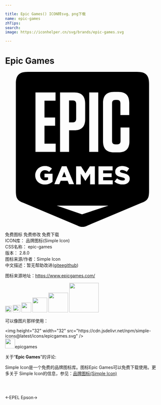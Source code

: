 ```yaml
---

title: Epic Games() ICON转svg、png下载
name: epic-games
zhTips: 
search: 
image: https://iconhelper.cn/svg/brands/epic-games.svg

---
```


# Epic Games  <small style="font-size: 60%;font-weight: 100"></small>

<div id="svg" class="svg-wrap">
<svg role="img" xmlns="http://www.w3.org/2000/svg" viewBox="0 0 24 24"><title>Epic Games icon</title><path d="M3.538 0C2.166 0 1.66.506 1.66 1.878v16.565c0 .155.007.299.019.431.034.302.037.593.317.922.026.038.31.246.31.246.151.076.257.128.43.2l8.334 3.492c.431.197.613.276.926.265H12c.317.011.499-.068.93-.265l8.333-3.492c.174-.072.276-.124.431-.2 0 0 .284-.212.31-.246.28-.329.283-.62.317-.922.012-.132.02-.276.02-.43V1.877C22.34.506 21.833 0 20.461 0zm13.356 3.11h.68c1.134 0 1.686.552 1.686 1.697v1.879h-1.372V4.883c0-.367-.17-.537-.525-.537h-.234c-.367 0-.537.17-.537.537v5.813c0 .366.17.536.537.536h.26c.352 0 .522-.17.522-.536v-2.08h1.376v2.144c0 1.145-.564 1.708-1.701 1.708h-.692c-1.141 0-1.7-.567-1.7-1.708V4.819c0-1.142.559-1.709 1.7-1.709zm-12.188.076H7.82v1.277H6.104v2.604h1.652v1.274H6.104v2.774h1.739v1.274H4.706zm3.817 0h2.196c1.137 0 1.7.567 1.7 1.712v2.445c0 1.145-.563 1.709-1.7 1.709h-.794v3.337H8.523zm4.528 0h1.398v9.203h-1.398zm-3.13 1.24v3.39h.579c.351 0 .521-.17.521-.54v-2.31c0-.37-.17-.54-.521-.54zM6.066 14.58h.208l.046.007h.075l.038.012h.038l.038.011.037.008.034.007.034.008.034.007.038.012.03.007.03.012.038.011.03.015.039.015.034.015.03.02.038.014.026.02.038.018.03.02.034.018.03.023.03.019.03.022.031.023.03.026.03.023-.022.03-.027.027-.022.03-.027.03-.022.027-.023.026-.027.03-.022.03-.023.027-.026.03-.023.03-.027.03-.022.027-.023.03-.026.03-.023.031-.026.026-.023.03-.03-.022-.03-.026-.03-.02-.035-.022-.026-.019-.034-.019-.03-.019-.035-.019-.03-.015-.03-.015-.03-.011-.034-.012-.038-.01-.03-.008-.038-.008-.038-.008-.038-.003h-.041l-.046-.008h-.075l-.038.004h-.038l-.038.011-.034.008-.034.011-.037.011-.03.015-.038.016-.027.018-.03.02-.03.018-.027.023-.026.023-.027.022-.022.027-.03.026-.02.03-.018.027-.023.03-.015.034-.02.03-.018.034-.011.034-.016.034-.01.038-.005.038-.011.034-.008.042v.037l-.007.038v.09l.004.039.003.034.004.037.008.038.011.03.004.038.011.03.012.03.015.039.019.037.015.03.019.03.022.031.023.03.019.027.03.026.023.027.026.022.03.023.03.023.031.019.03.018.034.016.038.015.03.015.038.011.038.012.038.007.037.008.038.004.046.003h.124l.046-.007h.037l.038-.012.038-.007.038-.012.034-.007.034-.015.03-.015.038-.016.023-.015.03-.019v-.347h-.552v-.56h1.247v1.248l-.026.022-.03.023-.027.019-.03.023-.03.018-.03.023-.03.019-.031.019-.038.019-.034.019-.03.019-.038.015-.03.019-.038.015-.038.015-.038.015-.034.015-.034.011-.034.012-.037.011-.034.011-.038.012-.034.007-.038.008-.038.008-.038.007-.037.004-.038.004-.038.004-.045.003-.038.004-.042.004h-.196l-.042-.008h-.038l-.037-.007h-.038l-.038-.012-.038-.007-.038-.008-.037-.007-.03-.012-.038-.007-.038-.012-.034-.015-.034-.011-.038-.015-.034-.015-.038-.015-.03-.016-.038-.018-.026-.02-.038-.018-.027-.02-.03-.018-.03-.023-.03-.023-.034-.022-.023-.023-.03-.023-.027-.026-.026-.023-.027-.026-.022-.027-.027-.026-.022-.03-.023-.027-.019-.03-.023-.03-.019-.03-.018-.03-.02-.035-.018-.03-.015-.034-.015-.034-.016-.034-.015-.034-.011-.03-.015-.034-.008-.034-.011-.034-.008-.038-.011-.034-.008-.038-.003-.034-.008-.038-.004-.034-.003-.038-.004-.037-.004-.038v-.208l.008-.038v-.041l.01-.038v-.038l.012-.038.012-.037.007-.038.011-.034.012-.038.011-.034.015-.038.015-.034.016-.034.015-.034.015-.034.019-.034.019-.03.018-.03.02-.03.018-.03.023-.031.023-.03.022-.03.027-.027.022-.026.023-.027.03-.026.023-.027.03-.023.027-.026.03-.023.03-.022.03-.02.03-.022.03-.019.031-.019.034-.019.038-.019.03-.018.038-.016.034-.015.038-.019.03-.01.038-.012.034-.015.034-.008.034-.011.038-.008.034-.011.037-.008h.038l.038-.011h.038l.038-.008h.037zm11.989.007h.207l.046.008h.075l.038.011h.045l.038.012.034.007.038.008.038.007.034.008.038.011.037.012.03.007.038.015.038.012.03.015.038.015.038.015.034.02.027.014.037.02.034.018.03.019.035.023.03.018.03.023.03.023.03.022-.022.03-.019.031-.023.03-.022.03-.023.034-.019.03-.023.03-.022.031-.02.03-.022.03-.023.03-.022.031-.02.034-.022.03-.026.03-.02.03-.022.031-.03-.023-.034-.019-.03-.018-.03-.023-.035-.015-.03-.02-.038-.014-.026-.015-.038-.016-.03-.015-.03-.011-.034-.015-.038-.011-.038-.012-.038-.011-.041-.008-.038-.007-.038-.008-.038-.004-.037-.004-.034-.003h-.084l-.041.007-.038.008-.038.007-.03.016-.026.015-.034.03-.023.034-.015.034v.094l.019.042.015.023.026.026.038.02.03.018.038.015.038.015.049.015.03.008.03.011.038.008.03.011.038.008.042.011.041.011.042.012.042.007.037.012.042.011.038.008.037.011.038.011.038.012.038.011.034.011.038.012.037.015.038.019.038.015.038.019.038.019.03.019.03.018.034.023.027.02.034.026.026.026.03.03.027.027.019.03.026.038.019.026.015.038.019.026.011.038.012.03.007.038.008.038.007.038.004.038.004.037v.095l-.004.041-.004.038-.003.042-.008.038-.011.037-.008.038-.011.038-.015.034-.015.03-.016.034-.018.03-.023.03-.02.03-.018.031-.026.027-.023.026-.027.023-.03.026-.026.023-.03.023-.03.018-.031.023-.038.019-.03.015-.038.02-.038.014-.037.015-.038.012-.038.011-.03.011-.038.008-.038.008-.03.007-.038.008h-.038l-.037.007h-.038l-.038.008h-.28l-.037-.004-.038-.004-.042-.003-.038-.008-.037-.004-.038-.007-.038-.008-.042-.011-.037-.008-.038-.011-.038-.008-.038-.011-.037-.012-.038-.015-.034-.011-.038-.011-.038-.016-.03-.015-.038-.015-.03-.019-.038-.015-.034-.019-.026-.019-.038-.019-.027-.018-.034-.02-.03-.022-.03-.023-.03-.022-.03-.023-.027-.023-.03-.026.022-.03.027-.027.023-.03.026-.03.023-.027.022-.03.027-.03.023-.027.026-.03.023-.026.026-.03.023-.03.022-.027.027-.03.023-.03.026-.027.027-.03.026.022.038.023.026.023.038.022.03.02.034.022.03.019.035.015.03.019.034.015.038.015.03.015.038.011.03.016.038.01.037.012.038.012.038.007.038.008.038.007h.041l.038.012h.208l.038-.008.037-.008.03-.007.03-.011.027-.016.034-.022.02-.027.018-.03.011-.038v-.087l-.015-.037-.022-.03-.023-.023-.034-.023-.027-.015-.037-.015-.038-.015-.045-.02-.027-.007-.03-.008-.038-.01-.03-.008-.038-.012-.038-.007-.041-.012-.038-.007-.042-.012-.037-.007-.038-.012-.038-.007-.038-.012-.038-.01-.037-.008-.034-.012-.034-.011-.034-.012-.038-.015-.042-.015-.038-.015-.037-.015-.038-.019-.038-.019-.026-.019-.038-.019-.027-.022-.034-.02-.022-.022-.027-.026-.03-.027-.023-.026-.022-.027-.02-.026-.018-.03-.02-.034-.014-.027-.012-.03-.011-.034-.011-.03-.008-.038-.007-.034v-.038l-.008-.038v-.162l.004-.038.004-.038.007-.03.008-.038.011-.03.008-.038.015-.03.015-.038.015-.03.019-.038.019-.03.026-.03.02-.03.03-.03.026-.027.023-.03.034-.027.022-.019.034-.023.03-.022.03-.02.038-.018.03-.015.039-.019.03-.015.038-.012.037-.015.038-.011.027-.008.037-.007.03-.008.038-.007.038-.008.038-.004.038-.004.038-.003zm-9.237.027h.707l.015.034.015.034.015.034.011.038.015.034.015.034.016.034.015.034.011.034.019.037.015.034.015.035.008.034.015.034.019.034.015.037.015.034.011.034.015.034.02.034.01.034.016.038.011.038.015.03.02.038.014.03.015.038.012.038.011.03.019.038.015.03.015.038.011.03.016.038.019.038.015.034.011.034.011.034.015.034.02.034.014.037.016.035.01.034.016.034.015.034.015.034.015.037.012.034.015.034.019.034.015.034.015.034.008.038.015.034.019.034.015.034.011.034.015.034.015.038.02.038.01.03.016.038.011.03.015.038.019.038.015.03.011.038.016.03.011.038.019.03.015.038.011.038.015.03.016.038.018.03.016.038.01.037.012.03.015.038.02.03h-.783l-.02-.033-.01-.034-.016-.034-.015-.038-.011-.034-.015-.034-.015-.034-.012-.034-.015-.034-.015-.034-.011-.034-.015-.038-.015-.034-.012-.034-.015-.034H8.617l-.015.038-.011.03-.015.038-.019.037-.008.03-.015.039-.015.03-.011.038-.015.03-.015.038-.012.03-.015.038-.015.037-.015.03-.011.038h-.775l.015-.037.015-.034.015-.034.012-.038.01-.034.02-.034.015-.034.015-.034.011-.034.015-.038.02-.034.014-.034.012-.034.011-.034.015-.034.02-.038.014-.034.015-.034.012-.034.015-.034.015-.034.015-.038.015-.038.012-.03.015-.038.019-.03.015-.038.011-.037.011-.03.015-.038.02-.03.014-.038.016-.03.01-.038.016-.038.019-.03.011-.038.015-.03.012-.038.015-.038.019-.03.015-.038.011-.03.015-.038.012-.03.019-.038.015-.038.015-.034.011-.034.015-.034.02-.034.014-.034.008-.038.015-.034.015-.034.019-.034.015-.034.011-.034.016-.038.015-.037.015-.03.015-.038.011-.03.015-.038.015-.038.02-.03.014-.038.012-.03.011-.038.015-.03.02-.038.014-.038.012-.03.015-.038.015-.03.019-.038.011-.038.011-.03.016-.038zm2.192.019h.775l.022.03.02.034.022.03.019.034.019.03.019.034.018.03.023.035.019.03.019.03.019.034.019.03.026.034.015.03.02.035.022.03.023.03.015.034.022.03.02.034.014.03.027.035.019.03.019.034.019.03.018.03.023.034.019.03.019.035.019.03.019.034.022.03.02.034.018.03.023-.03.015-.038.023-.026.022-.038.02-.026.014-.038.027-.027.019-.037.015-.027.023-.03.022-.038.02-.026.018-.038.019-.027.023-.037.018-.027.02-.038.018-.026.02-.03.022-.038.019-.027.019-.037.022-.027.02-.038.018-.026.023-.03.019-.038.022-.027.02-.037.018-.027.02-.038.022-.026.019-.038.019-.026h.782v2.789h-.734v-1.64l-.018.026-.023.038-.019.026-.023.03-.019.038-.022.027-.02.03-.022.038-.019.026-.019.03-.026.03-.019.039-.023.026-.019.03-.018.038-.023.026-.019.03-.023.038-.019.027-.022.03-.02.038-.018.026-.023.03-.019.038-.022.027-.023.03-.019.03-.019.038-.023.027-.022.03-.015.038-.027.026-.019.03-.022.038-.02.027h-.014l-.023-.034-.019-.03-.023-.035-.019-.03-.022-.034-.02-.03-.022-.034-.019-.03-.022-.034-.02-.03-.026-.035-.015-.03-.023-.034-.022-.03-.02-.034-.022-.03-.019-.038-.022-.03-.02-.034-.022-.03-.019-.035-.023-.03-.018-.034-.023-.03-.019-.034-.023-.03-.019-.034-.022-.03-.02-.035-.022-.03-.019-.034-.026-.03-.015-.034-.023-.03v1.644h-.725v-2.76zm3.47 0h2.199v.63h-1.47v.447h1.322v.593H15.21v.48h1.489v.631h-2.215v-2.759zm-5.318.854l-.015.038-.012.03-.015.038-.015.037-.011.034-.015.034-.016.038-.015.038-.011.03-.015.038-.015.03-.012.038-.015.038-.015.03-.011.038-.015.03-.015.038-.016.038-.01.03-.016.038-.015.038-.011.03-.016.038h.643l-.015-.038-.012-.034-.015-.038-.015-.034-.011-.034-.015-.034-.015-.038-.012-.034-.015-.034-.015-.034-.011-.034-.015-.038-.012-.034-.015-.034-.015-.034-.011-.034-.015-.037-.015-.038-.012-.03-.015-.038-.015-.038-.011-.034zm-1.15 5.223h8.013l-4.09 1.35z"/></svg>
</div>
<detail full-name='epic-games'></detail>

<div class="detail-page">
<p>
<span><span class="badge-success badge">免费图标</span> <span class="badge-success badge">免费修改</span>  <span class="badge-success badge">免费下载</span> </span>
<br/>
<span>
ICON库：
<span class="badge-secondary badge">品牌图标(Simple Icon)</span> 
</span>
<br/>
<span>
CSS名称：
<span class="badge-secondary badge">epic-games</span> 
</span>

<br/>
<span>
版本：
<span class="badge-secondary badge">2.8.0</span> 
</span>
<br/>
<span>图标来源/作者：<span class="badge-light badge">Simple Icon</span></span> 
<br/>
<span class="zh-detail">中文描述：暂无<span class="help-link"><span>帮助改进</span>(<a href="https://gitee.com/liuwave/icon-helper/edit/master/json/brands/epic-games.json" target="_blank" rel="noopener noreferrer">gitee</a><a href="https://github.com/liuwave/icon-helper/edit/master/json/brands/epic-games.json" target="_blank" rel="noopener noreferrer">github</a></span>)</span><br/>
</p>
</div><div class="description description alert alert-light"><p>图标来源地址：<a href="https://www.epicgames.com/" target="_blank" rel="noopener noreferrer">https://www.epicgames.com/</a></p></div>
<div class="alert alert-dark">
<img height="21" width="21" src="https://cdn.jsdelivr.net/npm/simple-icons@latest/icons/epicgames.svg" />
<img height="24" width="24" src="https://cdn.jsdelivr.net/npm/simple-icons@latest/icons/epicgames.svg" />
<img height="32" width="32" src="https://cdn.jsdelivr.net/npm/simple-icons@latest/icons/epicgames.svg" />
<img height="48" width="48" src="https://cdn.jsdelivr.net/npm/simple-icons@latest/icons/epicgames.svg" />
<img height="64" width="64" src="https://cdn.jsdelivr.net/npm/simple-icons@latest/icons/epicgames.svg" />
<img height="96" width="96" src="https://cdn.jsdelivr.net/npm/simple-icons@latest/icons/epicgames.svg" />

</div>
<div>
  <p>可以像图片那样使用：    
  </p>
  <div class="alert alert-primary" style="font-size: 14px">
    &lt;img height="32" width="32" src="https://cdn.jsdelivr.net/npm/simple-icons@latest/icons/epicgames.svg" /&gt;
    <copy-btn content='<img height="32" width="32" src="https://cdn.jsdelivr.net/npm/simple-icons@latest/icons/epicgames.svg" />'></copy-btn>
  </div>
  <div class="alert alert-secondary">
    <img height="32" width="32" src="https://cdn.jsdelivr.net/npm/simple-icons@latest/icons/epicgames.svg" />epicgames
    <copy-btn content="epicgames" btn-title="复制图标名称"></copy-btn>
  </div>
</div>
<div class="icon-detail__container">
<p>关于“<b>Epic Games</b>”的评论:</p>
</div>
<Vssue title="关于“Epic Games”的评论" />
<div><p>Simple Icon是一个免费的品牌图标库。图标Epic Games可以免费下载使用。更多关于  Simple Icon的信息，参见：<a target="_blank" href="https://iconhelper.cn/brands.html">品牌图标(Simple Icon)</a>
</p></div>


<div style="padding:2rem 0 " class="page-nav"><p class="inner"><span class="prev">←<router-link to="/icon/epel.html">EPEL</router-link></span> <span class="next"><router-link to="/icon/epson.html">Epson</router-link>→</span></p></div>
